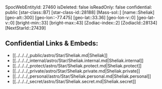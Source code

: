 ﻿---
location: [33.36,-77.475,300]
type: Star
tags:
- astro/Star

---
SpocWebEntityId: 27460
isDeleted: false
isReadOnly: false
confidential: public
[star-class::B7]
[star-class-id::28188]
[Mass-sol::]
[name::Sheliak]
[geo-alt::300]
[geo-lon::-77.475]
[geo-lat::33.36]
[geo-lon-v::0]
[geo-lat-v::0]
[bright-min::33]
[bright-max::43]
[Zodiac-index::2]
[ZodiacId::28134]
[NextStarId::27439]



## Confidential Links & Embeds: 
- [[../../../_public/astro/Star/Sheliak.md|Sheliak]] 
- [[../../../_internal/astro/Star/Sheliak.internal.md|Sheliak.internal]] 
- [[../../../_protect/astro/Star/Sheliak.protect.md|Sheliak.protect]] 
- [[../../../_private/astro/Star/Sheliak.private.md|Sheliak.private]] 
- [[../../../_personal/astro/Star/Sheliak.personal.md|Sheliak.personal]] 
- [[../../../_secret/astro/Star/Sheliak.secret.md|Sheliak.secret]] 
